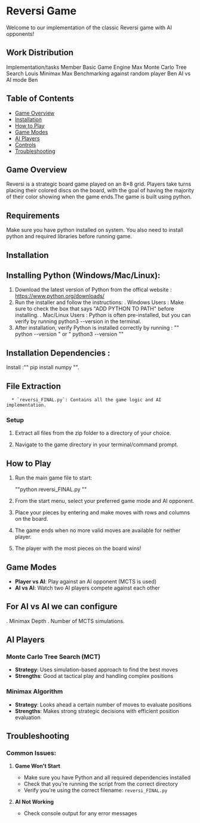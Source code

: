 # Reversi Game

Welcome to our implementation of the classic Reversi game with AI opponents!

## Work Distribution
Implementation/tasks	              Member
Basic Game Engine	                 Max
Monte Carlo Tree Search	           Louis
Minimax	                           Max
Benchmarking against random player	Ben
AI vs AI mode	                     Ben

## Table of Contents
- [Game Overview](#game-overview)
- [Installation](#installation)
- [How to Play](#how-to-play)
- [Game Modes](#game-modes)
- [AI Players](#ai-players)
- [Controls](#controls)
- [Troubleshooting](#troubleshooting)

## Game Overview

Reversi is a strategic board game played on an 8×8 grid. Players take turns placing their colored discs on the board, with the goal of having the majority of their color showing when the game ends.The game is built using python.


## Requirements 
Make sure you have python installed on system. You also need to install python and required libraries before running game.


## Installation
## Installing Python (Windows/Mac/Linux):
 1. Download the latest version of Python from the  offical website :
     https://www.python.org/downloads/
 2. Run the installer and follow the instructions:
    . Windows Users : Make sure to check the box that says "ADD PYTHON TO PATH" before installing.
    . Mac/Linux Users : Python is often pre-installed, but you can verify by running python3 --version in the terminal.
  3. After installation, verify Python is installed correctly by running :
     "" python --version " or " python3 --version  ""        
##    Installation Dependencies :
 Install :"" pip install numpy "".
 ## File Extraction 
      * `reversi_FINAL.py`: Contains all the game logic and AI implementation.

### Setup
1. Extract all files from the zip folder to a directory of your choice.
   
2. Navigate to the game directory in your terminal/command prompt.

## How to Play

1. Run the main game file to start:
   
   ""python reversi_FINAL.py ""
   
2. From the start menu, select your preferred game mode and AI opponent.
3. Place your pieces by entering and make moves with rows and columns on the board.
4. The game ends when no more valid moves are available for neither player.
5. The player with the most pieces on the board wins!

## Game Modes


- **Player vs AI**: Play against an AI opponent (MCTS is used)
- **AI vs AI**: Watch two AI players compete against each other
## For AI vs AI we can configure 
   . Minimax Depth 
   . Number of MCTS simulations.

## AI Players

### Monte Carlo Tree Search (MCT)

- **Strategy**: Uses simulation-based approach to find the best moves
- **Strengths**: Good at tactical play and handling complex positions

### Minimax Algorithm

- **Strategy**: Looks ahead a certain number of moves to evaluate positions
- **Strengths**: Makes strong strategic decisions with efficient position evaluation


## Troubleshooting

### Common Issues:

1. **Game Won't Start**
   - Make sure you have Python and all required dependencies installed
   - Check that you're running the script from the correct directory
   - Verify you're using the correct filename: `reversi_FINAL.py`


2. **AI Not Working**
   - Check console output for any error messages
   
